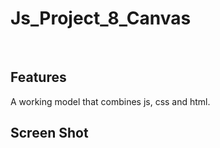 # Js_Project_8_Canvas


<p align="center"> 

<br> 
  
  Features 
  ------------ 

  A working model that combines js, css and html.

  
  Screen Shot 
  -------------
